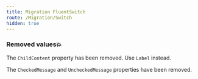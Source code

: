 ```yaml
---
title: Migration FluentSwitch
route: /Migration/Switch
hidden: true
---
```


### Removed values💥
The `ChildContent` property has been removed. Use `Label` instead.

The `CheckedMessage` and `UncheckedMessage` properties have been removed.
